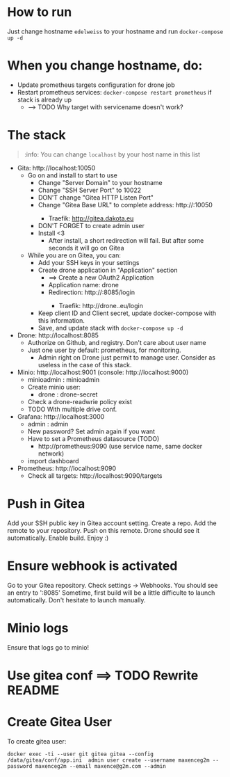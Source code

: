 # How to run
Just change hostname `edelweiss` to your hostname and run `docker-compose up -d`

# When you change hostname, do:
- Update prometheus targets configuration for drone job
- Restart prometheus services: `docker-compose restart prometheus` if stack is already up
    - --> TODO Why target with servicename doesn't work?

# The stack
> :info: You can change `localhost` by your host name in this list

- Gita: http://localhost:10050
    - Go on and install to start to use
        - Change "Server Domain" to your hostname
        - Change "SSH Server Port" to 10022
        - DON'T change "Gitea HTTP Listen Port"
        - Change "Gitea Base URL" to complete address: http://<hostname>:10050
            - Traefik: http://gitea.dakota.eu
        - DON'T FORGET to create admin user
        - Install <3
            - After install, a short redirection will fail. But after some seconds it will go on Gitea
    - While you are on Gitea, you can:
        - Add your SSH keys in your settings
        - Create drone application in "Application" section
            - ==> Create a new OAuth2 Application
            - Application name: drone
            - Redirection: http://<hostname>:8085/login
                - Traefik: http://drone.<hostname>.eu/login
        - Keep client ID and Client secret, update docker-compose with this information.
        - Save, and update stack with `docker-compose up -d`
- Drone: http://localhost:8085
    - Authorize on Github, and registry. Don't care about user name
    - Just one user by default: prometheus, for monitoring.
        - Admin right on Drone just permit to manage user. Consider as useless in the case of this stack.
- Minio: http://localhost:9001 (console: http://localhost:9000)
    - minioadmin : minioadmin
    - Create minio user:
        - drone : drone-secret
    - Check a drone-readwrie policy exist
    - TODO With multiple drive conf.
- Grafana: http://localhost:3000
    - admin : admin
    - New password? Set admin again if you want
    - Have to set a Prometheus datasource (TODO)
        - http://prometheus:9090 (use service name, same docker network)
    - import dashboard
- Prometheus: http://localhost:9090
    - Check all targets: http://localhost:9090/targets

# Push in Gitea
Add your SSH public key in Gitea account setting.
Create a repo. Add the remote to your repository. Push on this remote.
Drone should see it automatically. Enable build. Enjoy :)

# Ensure webhook is activated
Go to your Gitea repository.
Check settings -> Webhooks.
You should see an entry to '<hostname>:8085'
Sometime, first build will be a little difficulte to launch automatically. Don't hesitate to launch manually.

# Minio logs
Ensure that logs go to minio!

# Use gitea conf ==> TODO Rewrite README
# Create Gitea User
To create gitea user: 

`docker exec -ti --user git gitea gitea --config /data/gitea/conf/app.ini  admin user create --username maxenceg2m --password maxenceg2m --email maxence@g2m.com --admin`
